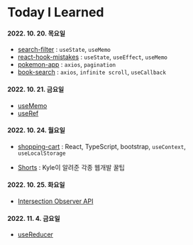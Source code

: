 <bn>

# Today I Learned

#### 2022. 10. 20. 목요일

- [search-filter](practice/src/search-filter/README.md) : `useState`, `useMemo`
- [react-hook-mistakes](study/react-hook-mistakes.md) : `useState`, `useEffect`, `useMemo`
- [pokemon-app](practice/src/pokemon-list/README.md) : `axios`, `pagination`
- [book-search](practice/src/book-search/README.md) : `axios`, `infinite scroll`, `useCallback`

#### 2022. 10. 21. 금요일

- [useMemo](study/useMemo.md)
- [useRef](study/useRef.md)

#### 2022. 10. 24. 월요일

- [shopping-cart](study/shopping-cart.md) : React, TypeScript, bootstrap, `useContext`, `useLocalStorage`

- [Shorts](study/shorts.md) : Kyle이 알려준 각종 웹개발 꿀팁

#### 2022. 10. 25. 화요일

- [Intersection Observer API](practice/src/intersection-observer-api/README.md)

#### 2022. 11. 4. 금요일

- [useReducer](practice/src/attendance/README.md)
